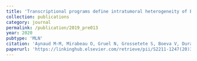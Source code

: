 ```yaml
---
title: 'Transcriptional programs define intratumoral heterogeneity of Ewing sarcoma at single cell resolution'
collection: publications
category: journal
permalink: /publication/2019_pre013
year: 2020
pubtype: 'MLN'
citation: 'Aynaud M-M, Mirabeau O, Gruel N, Grossetete S, Boeva V, Durand S, Surdez D, Saulnier O, Zaidi S, Gribkova S, Kairov U, Raynal V, Tirode F, Grunewald TGP, Bohec M, Baulande S, Janoueix-Lerosey I, Vert J-P, Barillot E, Delattre O, Zinovyev A. <a href="https://linkinghub.elsevier.com/retrieve/pii/S2211-1247(20)30074-7">Transcriptional programs define intratumoral heterogeneity of Ewing sarcoma at single cell resolution</a>. 2020. <i>Cell Reports</i>, 30(6):1767-1779.e6'
paperurl: 'https://linkinghub.elsevier.com/retrieve/pii/S2211-1247(20)30074-7'
---
```



